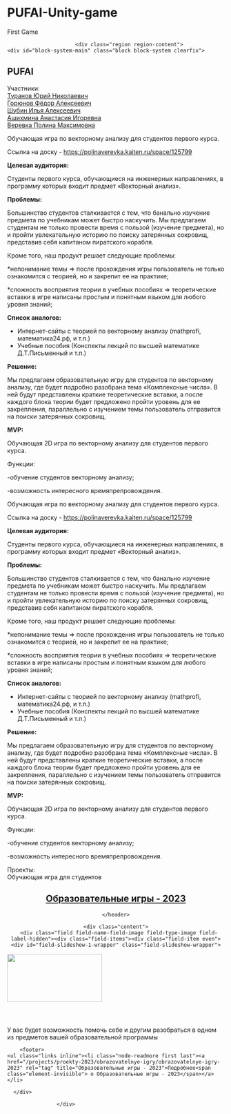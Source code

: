 # PUFAI-Unity-game
First Game
<div id="main" class="clearfix">

                          <div class="region region-content">
    <div id="block-system-main" class="block block-system clearfix">

    
  <div class="content">
    <div class="term-listing-heading"><div class="ds-2col-stacked taxonomy-term vocabulary-team view-mode-full clearfix">

  
  <div class="group-header">
      </div>

  <div class="group-left">
    <div class="field field-name-title field-type-ds field-label-hidden"><div class="field-items"><div class="field-item even"><h2>PUFAI</h2></div></div></div><div class="field field-name-field-user field-type-user-reference field-label-above"><div class="field-label">Участники:&nbsp;</div><div class="field-items"><div class="field-item even"><a href="/users/turanov-yuriy-nikolaevich">Туранов Юрий Николаевич</a></div><div class="field-item odd"><a href="/users/goryunov-fyodor-alekseevich">Горюнов Фёдор Алексеевич</a></div><div class="field-item even"><a href="/users/shubin-ilya-alekseevich">Шубин Илья Алексеевич</a></div><div class="field-item odd"><a href="/users/ashihmina-anastasiya-igorevna">Ашихмина Анастасия Игоревна</a></div><div class="field-item even"><a href="/users/verevka-polina-maksimovna">Веревка Полина Максимовна</a></div></div></div>  </div>

  <div class="group-right">
      </div>

  <div class="group-footer">
    <div class="taxonomy-term-description"><p>Обучающая игра по векторному анализу для студентов первого курса.</p>
<p>Ссылка на доску -&nbsp;<a href="https://polinaverevka.kaiten.ru/space/125799">https://polinaverevka.kaiten.ru/space/125799</a></p>
<p><strong>Целевая аудитория:</strong></p>
<p>Студенты первого курса, обучающиеся на инженерных направлениях, в программу которых входит предмет «Векторный анализ».</p>
<p><strong>Проблемы:</strong></p>
<p>Большинство студентов сталкивается с тем, что банально изучение предмета по учебникам может быстро наскучить. Мы предлагаем студентам не только провести время с пользой (изучение предмета), но и пройти увлекательную историю по поиску затерянных сокровищ, представив себя капитаном пиратского корабля.</p>
<p>Кроме того, наш продукт решает следующие проблемы:</p>
<p>*непонимание темы =&gt; после прохождения игры пользователь не только ознакомится с теорией, но и закрепит ее на практике;</p>
<p>*сложность восприятия теории в учебных пособиях =&gt; теоретические вставки в игре написаны простым и понятным языком для любого уровня знаний;</p>
<p><strong>Список аналогов:</strong></p>
<ul><li>Интернет-сайты с теорией по векторному анализу (mathprofi, математика24.рф, и т.п.)</li>
<li>Учебные пособия (Конспекты лекций по высшей математике Д.Т.Письменный и т.п.)</li>
</ul><p><strong>Решение:</strong></p>
<p>Мы предлагаем образовательную игру для студентов по векторному анализу, где будет подробно разобрана тема «Комплексные числа». В ней будут представлены краткие теоретические вставки, а после каждого блока теории будет предложено пройти уровень для ее закрепления, параллельно с изучением темы пользователь отправится на поиски затерянных сокровищ.</p>
<p><strong>MVP:</strong></p>
<p>Обучающая 2D игра по векторному анализу для студентов первого курса.</p>
<p>Функции:</p>
<p>-обучение студентов векторному анализу;</p>
<p>-возможность интересного времяпрепровождения.</p>
</div><div class="taxonomy-term-description"><p>Обучающая игра по векторному анализу для студентов первого курса.</p>
<p>Ссылка на доску -&nbsp;<a href="https://polinaverevka.kaiten.ru/space/125799">https://polinaverevka.kaiten.ru/space/125799</a></p>
<p><strong>Целевая аудитория:</strong></p>
<p>Студенты первого курса, обучающиеся на инженерных направлениях, в программу которых входит предмет «Векторный анализ».</p>
<p><strong>Проблемы:</strong></p>
<p>Большинство студентов сталкивается с тем, что банально изучение предмета по учебникам может быстро наскучить. Мы предлагаем студентам не только провести время с пользой (изучение предмета), но и пройти увлекательную историю по поиску затерянных сокровищ, представив себя капитаном пиратского корабля.</p>
<p>Кроме того, наш продукт решает следующие проблемы:</p>
<p>*непонимание темы =&gt; после прохождения игры пользователь не только ознакомится с теорией, но и закрепит ее на практике;</p>
<p>*сложность восприятия теории в учебных пособиях =&gt; теоретические вставки в игре написаны простым и понятным языком для любого уровня знаний;</p>
<p><strong>Список аналогов:</strong></p>
<ul><li>Интернет-сайты с теорией по векторному анализу (mathprofi, математика24.рф, и т.п.)</li>
<li>Учебные пособия (Конспекты лекций по высшей математике Д.Т.Письменный и т.п.)</li>
</ul><p><strong>Решение:</strong></p>
<p>Мы предлагаем образовательную игру для студентов по векторному анализу, где будет подробно разобрана тема «Комплексные числа». В ней будут представлены краткие теоретические вставки, а после каждого блока теории будет предложено пройти уровень для ее закрепления, параллельно с изучением темы пользователь отправится на поиски затерянных сокровищ.</p>
<p><strong>MVP:</strong></p>
<p>Обучающая 2D игра по векторному анализу для студентов первого курса.</p>
<p>Функции:</p>
<p>-обучение студентов векторному анализу;</p>
<p>-возможность интересного времяпрепровождения.</p>
</div><div class="field field-name-field-team-projects field-type-field-collection field-label-above"><div class="field-label">Проекты:&nbsp;</div><div class="field-items"><div class="field-item even"><div about="/field-collection/field-team-projects/672" typeof="" class="ds-2col-stacked entity entity-field-collection-item field-collection-item-field-team-projects view-mode-full clearfix">

  
  <div class="group-header">
      </div>

  <div class="group-left">
    <div class="field field-name-field-titile-project field-type-text field-label-hidden"><div class="field-items"><div class="field-item even">Обучающая игра для студентов</div></div></div>  </div>

  <div class="group-right">
      </div>

  <div class="group-footer">
      </div>

</div>

</div></div></div>  </div>

</div>

</div><article id="node-2922" class="node node-project node-promoted node-teaser clearfix node-mt" about="/projects/proekty-2023/obrazovatelnye-igry/obrazovatelnye-igry-2023" typeof="sioc:Item foaf:Document">
            <div class="node-main-content full-width clearfix">
            <header>
                    <h2><a href="/projects/proekty-2023/obrazovatelnye-igry/obrazovatelnye-igry-2023">Образовательные игры - 2023</a></h2>
            <span property="dc:title" content="Образовательные игры - 2023" class="rdf-meta element-hidden"></span><span property="sioc:num_replies" content="0" datatype="xsd:integer" class="rdf-meta element-hidden"></span>
              
       

    </header>
    
    <div class="content">
      <div class="field field-name-field-image field-type-image field-label-hidden"><div class="field-items"><div class="field-item even"><div id="field-slideshow-1-wrapper" class="field-slideshow-wrapper">

  
  
  
  <div class="field-slideshow field-slideshow-1 effect-fade timeout-0 with-pager with-controls field-slideshow-processed" style="width: 220px; height: 111px; padding-right: 0px; padding-bottom: 0px;">
          <div class="field-slideshow-slide field-slideshow-slide-1 even first">
        <a href="https://project.ai-info.ru/sites/default/files/bca44394aac042b3a48f39bb06eb5d65.jpg" class="colorbox init-colorbox-processed cboxElement" rel="field-slideshow[nid-292218]image"><img class="field-slideshow-image field-slideshow-image-1" typeof="foaf:Image" src="https://project.ai-info.ru/sites/default/files/styles/medium/public/bca44394aac042b3a48f39bb06eb5d65.jpg?itok=RxYZCu8z" width="220" height="111" alt=""></a>              </div>
      </div>

  
  
</div>
</div></div></div><div class="field field-name-body field-type-text-with-summary field-label-hidden"><div class="field-items"><div class="field-item even" property="content:encoded"><p>У вас будет возможность помочь себе и другим разобраться в одном из предметов вашей образовательной программы</p></div></div></div>    </div>

        <footer>
    <ul class="links inline"><li class="node-readmore first last"><a href="/projects/proekty-2023/obrazovatelnye-igry/obrazovatelnye-igry-2023" rel="tag" title="Образовательные игры - 2023">Подробнее<span class="element-invisible"> о Образовательные игры - 2023</span></a></li>
</ul>    </footer>
    
      </div>

</article>  </div>
</div>
  </div>
                        <!--  -->
                        
                    </div>
